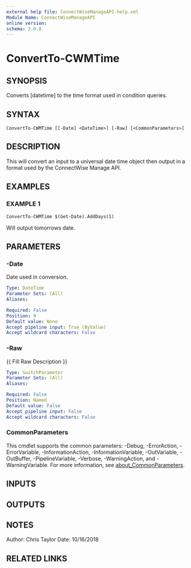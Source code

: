 ```yaml
---
external help file: ConnectWiseManageAPI-help.xml
Module Name: ConnectWiseManageAPI
online version:
schema: 2.0.0
---
```


# ConvertTo-CWMTime

## SYNOPSIS
Converts \[datetime\] to the time format used in condition queries.

## SYNTAX

```
ConvertTo-CWMTime [[-Date] <DateTime>] [-Raw] [<CommonParameters>]
```

## DESCRIPTION
This will convert an input to a universal date time object then output in a format used by the ConnectWise Manage API.

## EXAMPLES

### EXAMPLE 1
```
ConvertTo-CWMTime $(Get-Date).AddDays(1)
```

Will output tomorrows date.

## PARAMETERS

### -Date
Date used in conversion.

```yaml
Type: DateTime
Parameter Sets: (All)
Aliases:

Required: False
Position: 0
Default value: None
Accept pipeline input: True (ByValue)
Accept wildcard characters: False
```

### -Raw
{{ Fill Raw Description }}

```yaml
Type: SwitchParameter
Parameter Sets: (All)
Aliases:

Required: False
Position: Named
Default value: False
Accept pipeline input: False
Accept wildcard characters: False
```

### CommonParameters
This cmdlet supports the common parameters: -Debug, -ErrorAction, -ErrorVariable, -InformationAction, -InformationVariable, -OutVariable, -OutBuffer, -PipelineVariable, -Verbose, -WarningAction, and -WarningVariable. For more information, see [about_CommonParameters](http://go.microsoft.com/fwlink/?LinkID=113216).

## INPUTS

## OUTPUTS

## NOTES
Author: Chris Taylor Date: 10/16/2018

## RELATED LINKS
